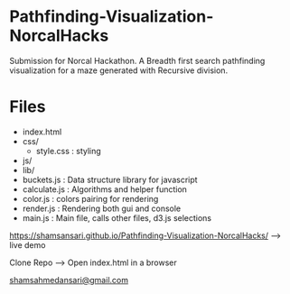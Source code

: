 # Pathfinding-Visualization-NorcalHacks
Submission for Norcal Hackathon. A Breadth first search pathfinding visualization for a maze generated with Recursive division. 


# Files
- index.html
- css/
  - style.css : styling
- js/
 - lib/
  - buckets.js : Data structure library for javascript
 - calculate.js : Algorithms and helper function
 - color.js : colors pairing for rendering
 - render.js : Rendering both gui and console
 - main.js : Main file, calls other files, d3.js selections
 


https://shamsansari.github.io/Pathfinding-Visualization-NorcalHacks/ --> live demo

Clone Repo
--> Open index.html in a browser

shamsahmedansari@gmail.com
